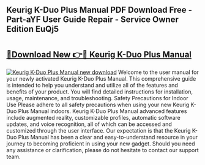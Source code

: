 ## Keurig K-Duo Plus Manual PDF Download Free - Part-aYF User Guide Repair - Service Owner Edition EuQj5

# <h2><a href="http://bc11319.oget.top/?id=Keurig+K-Duo+Plus+Manual">🔗Download New 👉🔴 Keurig K-Duo Plus Manual</a></h2>

[![Keurig K-Duo Plus Manual new download](https://i.imgur.com/5g1atiW.png)](http://bc11319.oget.top/?id=Keurig+K-Duo+Plus+Manual)
Welcome to the user manual for your newly activated Keurig K-Duo Plus Manual. This comprehensive guide is intended to help you understand and utilize all of the features and benefits of your product. You will find detailed instructions for installation, usage, maintenance, and troubleshooting. Safety Precautions for Indoor Use Please adhere to all safety precautions when using your new Keurig K-Duo Plus Manual indoors. Keurig K-Duo Plus Manual advanced features include augmented reality, customizable profiles, automatic software updates, and voice recognition, all of which can be accessed and customized through the user interface. Our expectation is that the Keurig K-Duo Plus Manual has been a clear and easy-to-understand resource in your journey to becoming proficient in using your new gadget. Should you need any assistance or clarification, please do not hesitate to contact our support team.
